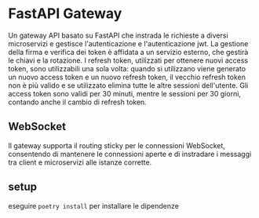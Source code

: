 # FastAPI Gateway
Un gateway API basato su FastAPI che instrada le richieste a diversi microservizi e gestisce l'autenticazione e l'autenticazione jwt.
La gestione della firma e verifica dei token è affidata a un servizio esterno, che gestirà le chiavi e la rotazione. 
I refresh token, utilizzati per ottenere nuovi access token, sono utilizzabili una sola volta: quando si utilizzano viene generato un nuovo access token e un nuovo refresh token, il vecchio refresh token non è più valido e se utilizzato elimina tutte le altre sessioni dell'utente.
Gli access token sono validi per 30 minuti, mentre le sessioni per 30 giorni, contando anche il cambio di refresh token.
## WebSocket
Il gateway supporta il routing sticky per le connessioni WebSocket, consentendo di mantenere le connessioni aperte e di instradare i messaggi tra client e microservizi alle istanze corrette.

## setup
eseguire `poetry install` per installare le dipendenze 